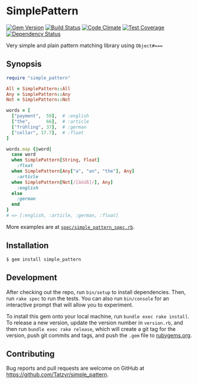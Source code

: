 # SimplePattern

[![Gem Version](https://badge.fury.io/rb/simple_pattern.svg)](http://badge.fury.io/rb/simple_pattern)
[![Build Status](https://travis-ci.org/Tatzyr/simple_pattern.svg?branch=master)](https://travis-ci.org/Tatzyr/simple_pattern)
[![Code Climate](https://codeclimate.com/github/Tatzyr/simple_pattern/badges/gpa.svg)](https://codeclimate.com/github/Tatzyr/simple_pattern)
[![Test Coverage](https://codeclimate.com/github/Tatzyr/simple_pattern/badges/coverage.svg)](https://codeclimate.com/github/Tatzyr/simple_pattern/coverage)
[![Dependency Status](https://gemnasium.com/Tatzyr/simple_pattern.svg)](https://gemnasium.com/Tatzyr/simple_pattern)

Very simple and plain pattern matching library using `Object#===`

## Synopsis

```ruby
require "simple_pattern"

All = SimplePattern::All
Any = SimplePattern::Any
Not = SimplePattern::Not

words = [
  ["payment",  59],  # :english
  ["the",      66],  # :article
  ["frühling", 37],  # :german
  ["cellar", 17.7],  # :float
]

words.map {|word|
  case word
  when SimplePattern[String, Float]
    :float
  when SimplePattern[Any["a", "an", "the"], Any]
    :article
  when SimplePattern[Not[/[äöüß]/], Any]
    :english
  else
    :german
  end
}
# => [:english, :article, :german, :float]
```

More examples are at [`spec/simple_pattern_spec.rb`](https://github.com/Tatzyr/simple_pattern/blob/master/spec/simple_pattern_spec.rb).

## Installation

```
$ gem install simple_pattern
```

## Development

After checking out the repo, run `bin/setup` to install dependencies. Then, run `rake spec` to run the tests. You can also run `bin/console` for an interactive prompt that will allow you to experiment.

To install this gem onto your local machine, run `bundle exec rake install`. To release a new version, update the version number in `version.rb`, and then run `bundle exec rake release`, which will create a git tag for the version, push git commits and tags, and push the `.gem` file to [rubygems.org](https://rubygems.org).

## Contributing

Bug reports and pull requests are welcome on GitHub at https://github.com/Tatzyr/simple_pattern.

